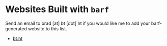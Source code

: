 # Websites Built with `barf`

Send an email to brad [at] bt [dot] ht if you would like me to add your barf-generated website to this list.

- [bt.ht](https://bt.ht)

